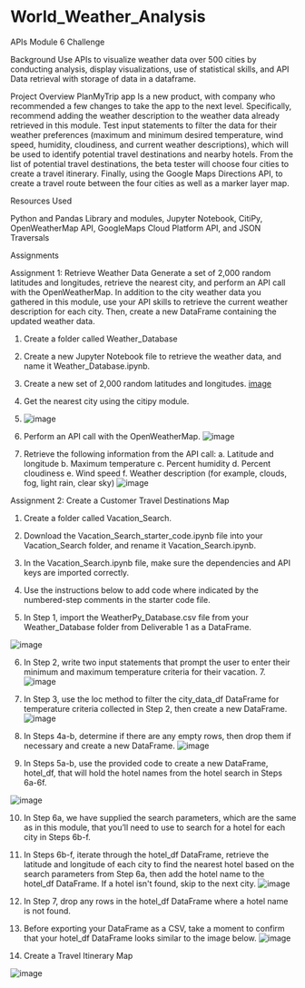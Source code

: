 # World_Weather_Analysis
APIs Module 6 Challenge 

Background
Use APIs to visualize weather data over 500 cities by conducting analysis, display visualizations, use of statistical skills, and API Data retrieval with storage of data in a dataframe. 

Project Overview
PlanMyTrip app Is a new product, with company who recommended a few changes to take the app to the next level. Specifically, recommend adding the weather description to the weather data already retrieved in this module. Test input statements to filter the data for their weather preferences (maximum and minimum desired temperature, wind speed, humidity, cloudiness, and current weather descriptions), which will be used to identify potential travel destinations and nearby hotels. From the list of potential travel destinations, the beta tester will choose four cities to create a travel itinerary. Finally, using the Google Maps Directions API, to create a travel route between the four cities as well as a marker layer map.

Resources Used

Python and Pandas Library and modules, Jupyter Notebook, CitiPy, OpenWeatherMap API, GoogleMaps Cloud Platform API, and JSON Traversals

Assignments

Assignment 1: Retrieve Weather Data
Generate a set of 2,000 random latitudes and longitudes, retrieve the nearest city, and perform an API call with the OpenWeatherMap. In addition to the city weather data you gathered in this module, use your API skills to retrieve the current weather description for each city. Then, create a new DataFrame containing the updated weather data.


1.	Create a folder called Weather_Database
 
2.	Create a new Jupyter Notebook file to retrieve the weather data, and name it Weather_Database.ipynb.
 
3.	Create a new set of 2,000 random latitudes and longitudes.
 [image](https://user-images.githubusercontent.com/85171897/139625281-358d1164-2ddc-4a39-8845-a0a15d914006.png)
4.	Get the nearest city using the citipy module.
5.	![image](https://user-images.githubusercontent.com/85171897/139625307-964f0256-49dd-4cf0-839b-6283fa09847b.png)

 
5.	Perform an API call with the OpenWeatherMap.
 ![image](https://user-images.githubusercontent.com/85171897/139625352-adcdf32a-54c9-4ceb-844f-c9e159c7c98b.png)

6.	Retrieve the following information from the API call:
a.	Latitude and longitude
b.	Maximum temperature
c.	Percent humidity
d.	Percent cloudiness
e.	Wind speed
f.	Weather description (for example, clouds, fog, light rain, clear sky)
![image](https://user-images.githubusercontent.com/85171897/139625375-5d8a8a8a-aac9-478d-8317-76270fa71a86.png)




Assignment 2: Create a Customer Travel Destinations Map
1.	Create a folder called Vacation_Search.
 
2.	Download the Vacation_Search_starter_code.ipynb file into your Vacation_Search folder, and rename it Vacation_Search.ipynb.
3.	In the Vacation_Search.ipynb file, make sure the dependencies and API keys are imported correctly.
 
4.	Use the instructions below to add code where indicated by the numbered-step comments in the starter code file.
5.	In Step 1, import the WeatherPy_Database.csv file from your Weather_Database folder from Deliverable 1 as a DataFrame.

![image](https://user-images.githubusercontent.com/85171897/139625407-e9e06442-c036-44a4-ba15-49919bb90157.png)

 
6.	In Step 2, write two input statements that prompt the user to enter their minimum and maximum temperature criteria for their vacation.
7.![image](https://user-images.githubusercontent.com/85171897/139625428-ee7ab91d-52ef-429b-ac0c-0c02f3bdf84f.png)

 
7.	In Step 3, use the loc method to filter the city_data_df DataFrame for temperature criteria collected in Step 2, then create a new DataFrame.
 ![image](https://user-images.githubusercontent.com/85171897/139625448-86f64bd0-dd0b-4635-93ea-b9165b80bd94.png)

8.	In Steps 4a-b, determine if there are any empty rows, then drop them if necessary and create a new DataFrame.
 ![image](https://user-images.githubusercontent.com/85171897/139625460-df49eaa6-2fcc-40ed-b349-3c7a68dc0f3e.png)

9.	In Steps 5a-b, use the provided code to create a new DataFrame, hotel_df, that will hold the hotel names from the hotel search in Steps 6a-6f.

![image](https://user-images.githubusercontent.com/85171897/139625475-f11f6963-bf13-4ff6-852c-438427d722fb.png)

 
10.	In Step 6a, we have supplied the search parameters, which are the same as in this module, that you’ll need to use to search for a hotel for each city in Steps 6b-f.

12.	In Steps 6b-f, iterate through the hotel_df DataFrame, retrieve the latitude and longitude of each city to find the nearest hotel based on the search parameters from Step 6a, then add the hotel name to the hotel_df DataFrame. If a hotel isn't found, skip to the next city.
 ![image](https://user-images.githubusercontent.com/85171897/139625496-4caa4eec-4d83-4384-8530-59a02999f24d.png)


12.	In Step 7, drop any rows in the hotel_df DataFrame where a hotel name is not found.
1.	Before exporting your DataFrame as a CSV, take a moment to confirm that your hotel_df DataFrame looks similar to the image below.
 ![image](https://user-images.githubusercontent.com/85171897/139625518-5c4ccfbc-bb1f-4db8-94bc-4c1571dd9a92.png)


1.	Create a Travel Itinerary Map

![image](https://user-images.githubusercontent.com/85171897/139625204-0fab335a-cec2-417b-b3d7-65b6c2a79636.png)
